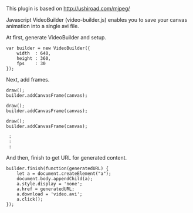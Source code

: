 This plugin is based on http://ushiroad.com/mjpeg/

Javascript VideoBuilder (video-builder.js) enables you to save your canvas animation into a single avi file.

At first, generate VideoBuilder and setup.

    var builder = new VideoBuilder({
        width  : 640,
        height : 360,
        fps    : 30
    });

Next, add frames.

    draw();
    builder.addCanvasFrame(canvas);
    
    draw();
    builder.addCanvasFrame(canvas);
    
    draw();
    builder.addCanvasFrame(canvas);
    
     :
     :
     :

And then, finish to get URL for generated content.

    builder.finish(function(generatedURL) {
        let a = document.createElement("a");
        document.body.appendChild(a);
        a.style.display = 'none';
        a.href = generatedURL;
        a.download = 'video.avi';
        a.click();
    });
